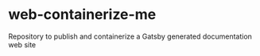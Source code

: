 # web-containerize-me
Repository to publish and containerize a Gatsby generated documentation web site

